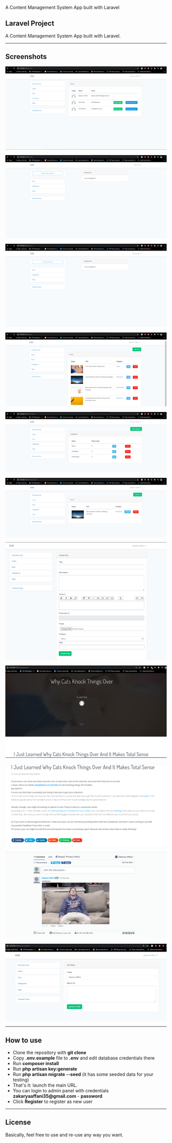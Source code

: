 A Content Management System App built with Laravel

## Laravel Project

A Content Management System App built with Laravel.

- - - - -

## Screenshots


![Alt text](./screenshots/1.PNG?raw=true "")

![Alt text](./screenshots/2.PNG?raw=true "")

![Alt text](./screenshots/3.PNG?raw=true "")

![Alt text](./screenshots/4.PNG?raw=true "")

![Alt text](./screenshots/5.PNG?raw=true "")

![Alt text](./screenshots/6.PNG?raw=true "")

![Alt text](./screenshots/7.PNG?raw=true "")

![Alt text](./screenshots/8.PNG?raw=true "")

![Alt text](./screenshots/9.PNG?raw=true "")

![Alt text](./screenshots/10.PNG?raw=true "")

![Alt text](./screenshots/11.PNG?raw=true "")

- - - - -

## How to use

- Clone the repository with __git clone__
- Copy __.env.example__ file to __.env__ and edit database credentials there
- Run __composer install__
- Run __php artisan key:generate__
- Run __php artisan migrate --seed__ (it has some seeded data for your testing)
- That's it: launch the main URL. 
- You can login to admin panel with credentials __zakaryaaffani35@gmail.com__ - __password__
- Click __Register__ to register as new user


- - - - -

## License

Basically, feel free to use and re-use any way you want.


